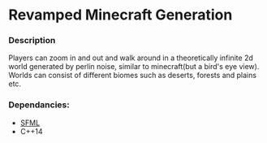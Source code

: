 # Revamped Minecraft Generation

### Description
Players can zoom in and out and walk around in a theoretically infinite 2d world generated by perlin noise, similar to minecraft(but a bird's eye view).
Worlds can consist of different biomes such as deserts, forests and plains etc.

### Dependancies: 
- [SFML](https://www.sfml-dev.org/download/sfml/2.5.1/)
- C++14 
